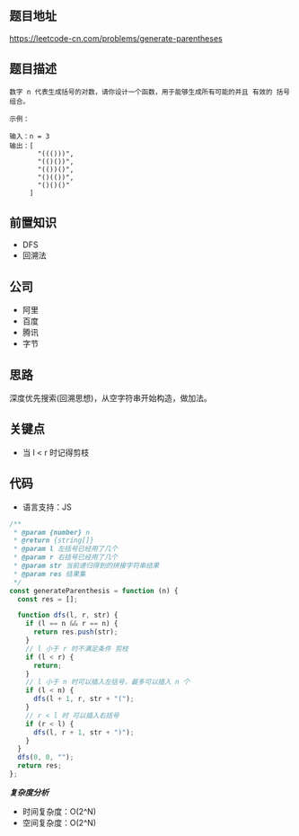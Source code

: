 ## 题目地址

https://leetcode-cn.com/problems/generate-parentheses

## 题目描述

```
数字 n 代表生成括号的对数，请你设计一个函数，用于能够生成所有可能的并且 有效的 括号组合。

示例：

输入：n = 3
输出：[
       "((()))",
       "(()())",
       "(())()",
       "()(())",
       "()()()"
     ]

```

## 前置知识

- DFS
- 回溯法

## 公司

- 阿里
- 百度
- 腾讯
- 字节

## 思路

深度优先搜索(回溯思想)，从空字符串开始构造，做加法。

## 关键点

- 当 l < r 时记得剪枝

## 代码

- 语言支持：JS

```js
/**
 * @param {number} n
 * @return {string[]}
 * @param l 左括号已经用了几个
 * @param r 右括号已经用了几个
 * @param str 当前递归得到的拼接字符串结果
 * @param res 结果集
 */
const generateParenthesis = function (n) {
  const res = [];

  function dfs(l, r, str) {
    if (l == n && r == n) {
      return res.push(str);
    }
    // l 小于 r 时不满足条件 剪枝
    if (l < r) {
      return;
    }
    // l 小于 n 时可以插入左括号，最多可以插入 n 个
    if (l < n) {
      dfs(l + 1, r, str + "(");
    }
    // r < l 时 可以插入右括号
    if (r < l) {
      dfs(l, r + 1, str + ")");
    }
  }
  dfs(0, 0, "");
  return res;
};
```

**_复杂度分析_**

- 时间复杂度：O(2^N)
- 空间复杂度：O(2^N)
